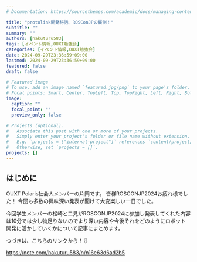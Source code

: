 ```yaml
---
# Documentation: https://sourcethemes.com/academic/docs/managing-content/

title: "protolink開発秘話、ROSConJPの裏側！"
subtitle: ""
summary: ""
authors: [hakuturu583]
tags: [イベント情報,OUXT勉強会]
categories: [イベント情報,OUXT勉強会]
date: 2024-09-29T23:36:59+09:00
lastmod: 2024-09-29T23:36:59+09:00
featured: false
draft: false

# Featured image
# To use, add an image named `featured.jpg/png` to your page's folder.
# Focal points: Smart, Center, TopLeft, Top, TopRight, Left, Right, BottomLeft, Bottom, BottomRight.
image:
  caption: ""
  focal_point: ""
  preview_only: false

# Projects (optional).
#   Associate this post with one or more of your projects.
#   Simply enter your project's folder or file name without extension.
#   E.g. `projects = ["internal-project"]` references `content/project/deep-learning/index.md`.
#   Otherwise, set `projects = []`.
projects: []
---
```


## はじめに
OUXT Polaris社会人メンバーの片岡です。
皆様ROSCONJP2024お疲れ様でした！
今回も多数の興味深い発表が聞けて大変楽しい一日でした。

今回学生メンバーの松崎と二見がROSCONJP2024に参加し発表してくれた内容は10分では少し物足りないのでより深い内容や今後それをどのようにロボット開発に活かしていくかについて記事にまとめます。

つづきは、こちらのリンクから！⇩

https://note.com/hakuturu583/n/n16e63d6ad2b5
